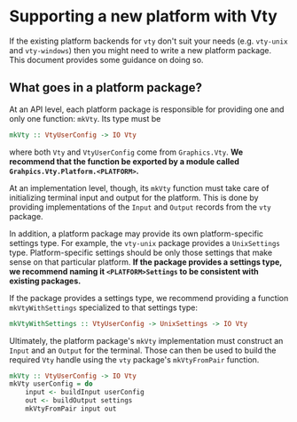 Supporting a new platform with Vty
==================================

If the existing platform backends for `vty` don't suit your needs
(e.g. `vty-unix` and `vty-windows`) then you might need to write a new
platform package. This document provides some guidance on doing so.

What goes in a platform package?
--------------------------------

At an API level, each platform package is responsible for providing one
and only one function: `mkVty`. Its type must be

```haskell
mkVty :: VtyUserConfig -> IO Vty
```

where both `Vty` and `VtyUserConfig` come from `Graphics.Vty`.
**We recommend that the function be exported by a module called
`Grahpics.Vty.Platform.<PLATFORM>`.**

At an implementation level, though, its `mkVty` function must take care
of initializing terminal input and output for the platform. This is done
by providing implementations of the `Input` and `Output` records from
the `vty` package.

In addition, a platform package may provide its own platform-specific
settings type. For example, the `vty-unix` package provides a
`UnixSettings` type. Platform-specific settings should be only those
settings that make sense on that particular platform. **If the package
provides a settings type, we recommend naming it `<PLATFORM>Settings` to
be consistent with existing packages.**

If the package provides a settings type, we recommend providing a
function `mkVtyWithSettings` specialized to that settings type:

```haskell
mkVtyWithSettings :: VtyUserConfig -> UnixSettings -> IO Vty
```

Ultimately, the platform package's `mkVty` implementation must
construct an `Input` and an `Output` for the terminal. Those can then
be used to build the required `Vty` handle using the `vty` package's
`mkVtyFromPair` function.

```haskell
mkVty :: VtyUserConfig -> IO Vty
mkVty userConfig = do
    input <- buildInput userConfig
    out <- buildOutput settings
    mkVtyFromPair input out
```
